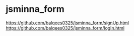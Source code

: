 # jsminna_form
https://github.com/balqees0325/jsminna_form/signUp.html
https://github.com/balqees0325/jsminna_form/logIn.html
